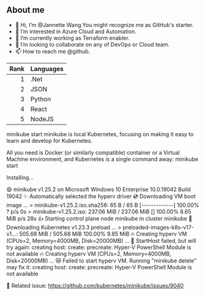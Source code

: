 ## About me

- 👋 Hi, I’m @Jannette Wang.You might recognize me as GitHub's starter.
- 👀 I’m interested in Azure Cloud and Automation.
- 🌱 I’m currently working as Terraform enabler.
- 💞️ I’m looking to collaborate on any of DevOps or Cloud team.
- 📫 How to reach me @github.

<!---
sweet-aus/sweet-aus is a ✨ special ✨ repository because its `README.md` (this file) appears on your GitHub profile.
You can click the Preview link to take a look at your changes.
--->

| Rank | Languages |
|-----:|-----------|
|     1|   .Net    |  
|     2|   JSON    |
|     3|  Python   |
|     4|   React   |
|     5|  NodeJS   |

minikube start
minikube is local Kubernetes, focusing on making it easy to learn and develop for Kubernetes.

All you need is Docker (or similarly compatible) container or a Virtual Machine environment, and Kubernetes is a single command away: minikube start

Installing...

😄  minikube v1.25.2 on Microsoft Windows 10 Enterprise 10.0.19042 Build 19042
✨  Automatically selected the hyperv driver
💿  Downloading VM boot image ...
    > minikube-v1.25.2.iso.sha256: 65 B / 65 B [-------------] 100.00% ? p/s 0s
    > minikube-v1.25.2.iso: 237.06 MiB / 237.06 MiB [] 100.00% 8.65 MiB p/s 28s
👍  Starting control plane node minikube in cluster minikube
💾  Downloading Kubernetes v1.23.3 preload ...
    > preloaded-images-k8s-v17-v1...: 505.68 MiB / 505.68 MiB  100.00% 9.85 MiB
🔥  Creating hyperv VM (CPUs=2, Memory=4000MB, Disk=20000MB) ...
🤦  StartHost failed, but will try again: creating host: create: precreate: Hyper-V PowerShell Module is not available
🔥  Creating hyperv VM (CPUs=2, Memory=4000MB, Disk=20000MB) ...
😿  Failed to start hyperv VM. Running "minikube delete" may fix it: creating host: create: precreate: Hyper-V PowerShell Module is not available

🍿  Related issue: https://github.com/kubernetes/minikube/issues/9040
